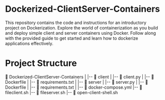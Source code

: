 # Dockerized-ClientServer-Containers
This repository contains the code and instructions for an introductory project on Dockerization. Explore the world of containerization as you build and deploy simple client and server containers using Docker. Follow along with the provided guide to get started and learn how to dockerize applications effectively.

# Project Structure
📂 Dockerized-ClientServer-Containers
|
|-- 📂 client
|   |-- 📄 client.py
|   |-- 📄 Dockerfile
|   |-- 📄 requirements.txt
|
|-- 📂 server
|   |-- 📄 server.py
|   |-- 📄 Dockerfile
|   |-- 📄 requirements.txt
|
|-- 📄 docker-compose.yml
|-- 📄 fileclient.sh
|-- 📄 fileserver.sh
|-- 📄 open-client-shell.sh
